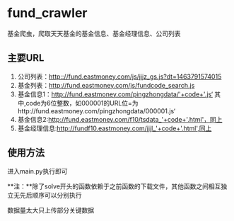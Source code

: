 # fund_crawler
基金爬虫，爬取天天基金的基金信息、基金经理信息、公司列表

## 主要URL

1. 公司列表：[http:://fund.eastmoney.com/js/jjjz_gs.js?dt=1463791574015]()
2. 基金列表：http://fund.eastmoney.com/js/fundcode_search.js
3. 基金信息1：http://fund.eastmoney.com/pingzhongdata/'+code+'.js‘  其中,code为6位整数，如000001的URL位=为http://fund.eastmoney.com/pingzhongdata/000001.js‘
4. 基金信息2:http://fund.eastmoney.com/f10/tsdata_'+code+'.html'，同上
5. 基金经理信息:http://fundf10.eastmoney.com/jjjl_'+code+'.html',同上





## 使用方法

进入main.py执行即可

**注：**除了solve开头的函数依赖于之前函数的下载文件，其他函数之间相互独立无先后顺序可以分别执行

数据量太大只上传部分关键数据